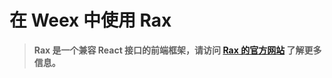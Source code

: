 # 在 Weex 中使用 Rax

> **Rax 是一个兼容 React 接口的前端框架，请访问 [Rax 的官方网站](https://alibaba.github.io/rax/) 了解更多信息。**
